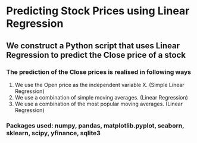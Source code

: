 # Predicting Stock Prices using Linear Regression

## We construct a Python script that uses Linear Regression to predict the Close price of a stock

### The prediction of the Close prices is realised in following ways

1. We use the Open price as the independent variable X. (Simple Linear Regression)
2. We use a combination of simple moving averages. (Linear Regression)
3. We use a combination of the most popular moving averages. (Linear Regression)

### Packages used: numpy, pandas, matplotlib.pyplot, seaborn, sklearn, scipy, yfinance, sqlite3
